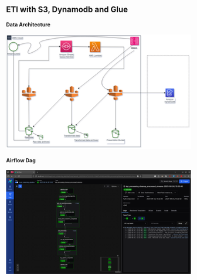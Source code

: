## ETl with S3, Dynamodb and Glue


#### Data Architecture

![alt text](lab3.drawio.png)

#### Airflow Dag

![alt text](image.png)